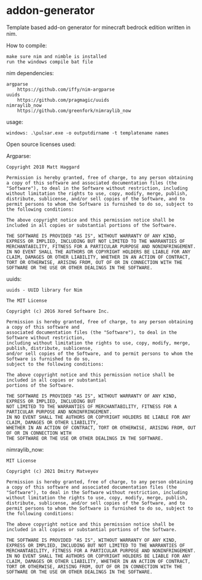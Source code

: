 # addon-generator
Template based add-on generator for minecraft bedrock edition written in nim.
	
How to compile:
	
	make sure nim and nimble is installed
	run the windows compile bat file

nim dependencies:

	argparse
		https://github.com/iffy/nim-argparse
	uuids
		https://github.com/pragmagic/uuids
	nimraylib_now
		https://github.com/greenfork/nimraylib_now
	
usage:
	
	windows: .\pulsar.exe -o outputdirname -t templatename names
	
Open source licenses used:

Argparse:

	Copyright 2018 Matt Haggard

	Permission is hereby granted, free of charge, to any person obtaining a copy of this software and associated documentation files (the "Software"), to deal in the Software without restriction, including without limitation the rights to use, copy, modify, merge, publish, distribute, sublicense, and/or sell copies of the Software, and to permit persons to whom the Software is furnished to do so, subject to the following conditions:

	The above copyright notice and this permission notice shall be included in all copies or substantial portions of the Software.

	THE SOFTWARE IS PROVIDED "AS IS", WITHOUT WARRANTY OF ANY KIND, EXPRESS OR IMPLIED, INCLUDING BUT NOT LIMITED TO THE WARRANTIES OF MERCHANTABILITY, FITNESS FOR A PARTICULAR PURPOSE AND NONINFRINGEMENT. IN NO EVENT SHALL THE AUTHORS OR COPYRIGHT HOLDERS BE LIABLE FOR ANY CLAIM, DAMAGES OR OTHER LIABILITY, WHETHER IN AN ACTION OF CONTRACT, TORT OR OTHERWISE, ARISING FROM, OUT OF OR IN CONNECTION WITH THE SOFTWARE OR THE USE OR OTHER DEALINGS IN THE SOFTWARE.

uuids:

	uuids - UUID library for Nim

	The MIT License

	Copyright (c) 2016 Xored Software Inc.

	Permission is hereby granted, free of charge, to any person obtaining a copy of this software and
	associated documentation files (the "Software"), to deal in the Software without restriction,
	including without limitation the rights to use, copy, modify, merge, publish, distribute, sublicense,
	and/or sell copies of the Software, and to permit persons to whom the Software is furnished to do so,
	subject to the following conditions:

	The above copyright notice and this permission notice shall be included in all copies or substantial
	portions of the Software.

	THE SOFTWARE IS PROVIDED "AS IS", WITHOUT WARRANTY OF ANY KIND, EXPRESS OR IMPLIED, INCLUDING BUT
	NOT LIMITED TO THE WARRANTIES OF MERCHANTABILITY, FITNESS FOR A PARTICULAR PURPOSE AND NONINFRINGEMENT.
	IN NO EVENT SHALL THE AUTHORS OR COPYRIGHT HOLDERS BE LIABLE FOR ANY CLAIM, DAMAGES OR OTHER LIABILITY,
	WHETHER IN AN ACTION OF CONTRACT, TORT OR OTHERWISE, ARISING FROM, OUT OF OR IN CONNECTION WITH
	THE SOFTWARE OR THE USE OR OTHER DEALINGS IN THE SOFTWARE.

nimraylib_now:

	MIT License

	Copyright (c) 2021 Dmitry Matveyev

	Permission is hereby granted, free of charge, to any person obtaining a copy of this software and associated documentation files (the "Software"), to deal in the Software without restriction, including without limitation the rights to use, copy, modify, merge, publish, distribute, sublicense, and/or sell copies of the Software, and to permit persons to whom the Software is furnished to do so, subject to the following conditions:

	The above copyright notice and this permission notice shall be included in all copies or substantial portions of the Software.

	THE SOFTWARE IS PROVIDED "AS IS", WITHOUT WARRANTY OF ANY KIND, EXPRESS OR IMPLIED, INCLUDING BUT NOT LIMITED TO THE WARRANTIES OF MERCHANTABILITY, FITNESS FOR A PARTICULAR PURPOSE AND NONINFRINGEMENT. IN NO EVENT SHALL THE AUTHORS OR COPYRIGHT HOLDERS BE LIABLE FOR ANY CLAIM, DAMAGES OR OTHER LIABILITY, WHETHER IN AN ACTION OF CONTRACT, TORT OR OTHERWISE, ARISING FROM, OUT OF OR IN CONNECTION WITH THE SOFTWARE OR THE USE OR OTHER DEALINGS IN THE SOFTWARE.
